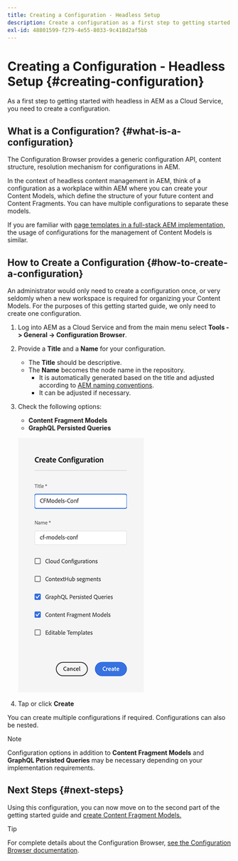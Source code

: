 ```yaml
---
title: Creating a Configuration - Headless Setup
description: Create a configuration as a first step to getting started with headless in AEM as a Cloud Service.
exl-id: 48801599-f279-4e55-8033-9c418d2af5bb
---
```

# Creating a Configuration - Headless Setup {#creating-configuration}

As a first step to getting started with headless in AEM as a Cloud Service, you need to create a configuration.

## What is a Configuration? {#what-is-a-configuration}

The Configuration Browser provides a generic configuration API, content structure, resolution mechanism for configurations in AEM.

In the context of headless content management in AEM, think of a configuration as a workplace within AEM where you can create your Content Models, which define the structure of your future content and Content Fragments. You can have multiple configurations to separate these models.

If you are familiar with [page templates in a full-stack AEM implementation,](/help/sites-cloud/authoring/features/templates.md) the usage of configurations for the management of Content Models is similar.

## How to Create a Configuration {#how-to-create-a-configuration}

An administrator would only need to create a configuration once, or very seldomly when a new workspace is required for organizing your Content Models. For the purposes of this getting started guide, we only need to create one configuration.

1. Log into AEM as a Cloud Service and from the main menu select **Tools -&gt; General -&gt; Configuration Browser**.
1. Provide a **Title** and a **Name** for your configuration.
   * The **Title** should be descriptive.
   * The **Name** becomes the node name in the repository.
      * It is automatically generated based on the title and adjusted according to [AEM naming conventions](/help/implementing/developing/introduction/naming-conventions.md).
      * It can be adjusted if necessary.
1. Check the following options:
   * **Content Fragment Models**
   * **GraphQL Persisted Queries**

   ![Create Configuration](../assets/create-configuration.png)

1. Tap or click **Create**

You can create multiple configurations if required. Configurations can also be nested.

>[!NOTE]
>
>Configuration options in addition to **Content Fragment Models** and **GraphQL Persisted Queries** may be necessary depending on your implementation requirements.

## Next Steps {#next-steps}

Using this configuration, you can now move on to the second part of the getting started guide and [create Content Fragment Models.](create-content-model.md)

>[!TIP]
>
>For complete details about the Configuration Browser, [see the Configuration Browser documentation](/help/implementing/developing/introduction/configurations.md).

